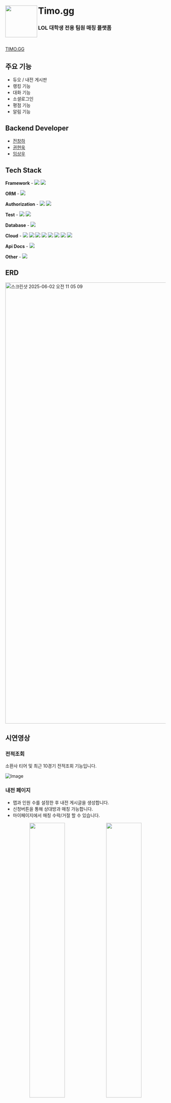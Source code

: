 # Timo.gg <img src="https://github.com/user-attachments/assets/90416e02-b116-426a-8d7e-aedb8e6d29e0" align="left" width="100"></a>
### LOL 대학생 전용 팀원 매칭 플랫폼
<br>

<a href="https://www.timo.kr">TIMO.GG</a>

## 주요 기능
- 듀오 / 내전 게시판
- 랭킹 기능 
- 대화 기능
- 소셜로그인
- 평점 기능
- 알림 기능

## Backend Developer
- <a href="https://github.com/Changha-dev">전창하</a>
- <a href="https://github.com/woogie01">권현욱</a>
- <a href="https://github.com/louis5103">임상우</a>


## Tech Stack
**Framework** - <img src="https://img.shields.io/badge/SpringBoot-6DB33F?style=flat-square&logo=Spring&logoColor=white">  <img src="https://img.shields.io/badge/Gradle-02303A?style=for-the-social&logo=Gradle&logoColor=white">

**ORM** - <img src="https://img.shields.io/badge/Spring Data JPA-6DB33F?style=for-the-social&logo=Databricks&logoColor=white">

**Authorization** - <img src="https://img.shields.io/badge/Spring Security-6DB33F?style=for-the-social&logo=springsecurity&logoColor=white">  <img src="https://img.shields.io/badge/JWT-000000?style=for-the-social&logo=JSON%20Web%20Tokens&logoColor=white">

**Test** - <img src="https://img.shields.io/badge/JUnit5-25A162?style=for-the-sociak&logo=junit5&logoColor=white"> <img src="https://img.shields.io/badge/Mockito-83a44d?style=for-the-sociak&logo=Mockito&logoColor=white">

**Database** - <img src="https://img.shields.io/badge/MySQL-003545?style=for-the-social&logo=MariaDB&logoColor=white"> 

**Cloud** - <img src ="https://img.shields.io/badge/AWS EC2-FF9900?style=for-the-social&logo=amazonec2&logoColor=white">  <img src ="https://img.shields.io/badge/AWS S3-569A31?style=for-the-social&logo=amazons3&logoColor=white">  <img src="https://img.shields.io/badge/AWS RDS-527FFF?style=for-the-social&logo=amazonrds&logoColor=white">
<img src="https://img.shields.io/badge/Code Deploy-569A31?style=for-the-social&logo=amazonaws&logoColor=white">  <img src="https://img.shields.io/badge/ECR-FF9900?style=for-the-social&logo=amazonaws&logoColor=white">  <img src="https://img.shields.io/badge/Route 53-8C4FFF?style=for-the-social&logo=Amazon%20Route%2053&logoColor=white">  <img src="https://img.shields.io/badge/Docker-2496ED?style=for-the-social&logo=Docker&logoColor=white">  <img src="https://img.shields.io/badge/Docker compose-2496ED?style=for-the-social&logo=docker-compose&logoColor=white">

**Api Docs** - <img src="https://img.shields.io/badge/Postman-85EA2D?style=for-the-social&logo=postman&logoColor=white">

**Other** - <img src="https://img.shields.io/badge/Socket.io-010101?style=for-the-social&logo=Socket.io&logoColor=white"> 

## ERD
<img width="1382" alt="스크린샷 2025-06-02 오전 11 05 09" src="https://github.com/user-attachments/assets/e16e650d-7874-4bc5-9b9b-53753a477f0a" />

## 시연영상
### 전적조회
소환사 티어 및 최근 10경기 전적조회 기능입니다.  

![Image](https://github.com/user-attachments/assets/dbf03d7f-12e6-4033-bd86-1bf48a77771c)

### 내전 페이지
- 맵과 인원 수를 설정한 후 내전 게시글을 생성합니다.  
- 신청버튼을 통해 상대방과 매칭 가능합니다.
- 마이페이지에서 매칭 수락/거절 할 수 있습니다.  

<p align="center">
  <img src="https://github.com/user-attachments/assets/d461b2e1-6c08-4dd4-8eaa-83c0750f8e36" width="47%" />
  <img src="https://github.com/user-attachments/assets/f5824e18-6b30-4948-8e81-a71e69cde177" width="47%" />
</p>

### 듀오 페이지
- 커스텀 설정을 듀오 게시글을 생성합니다.
- 신청버튼을 통해 상대방과 매칭 가능합니다.
- 마이페이지에서 매칭 수락/거절 할 수 있습니다.

<p align="center">
  <img src="https://github.com/user-attachments/assets/1c3b9999-fd33-412c-bb22-2275bf1518a3" width="47%" />
  <img src="https://github.com/user-attachments/assets/49fd2ae6-a41e-4215-8e5e-fefc6743cdf6" width="47%" />
</p>

### 채팅 페이지
듀오/내전 매칭된 상대방과 대화 할 수 있습니다. <br>

![Image](https://github.com/user-attachments/assets/5b0fb871-6afd-4814-bb5b-203f36578a98)
### 내 계정 페이지
닉네임, 소환사 계정, 대학인증 관리 페이지입니다.  

![Image](https://github.com/user-attachments/assets/cba94a9c-b558-435f-9073-c2093228270a)

### 리뷰 페이지
매칭된 상대방에게 리뷰를 남길 수 있는 페이지입니다.  

![Image](https://github.com/user-attachments/assets/2771251b-94bf-40f1-8d62-0367bd20c42e)
